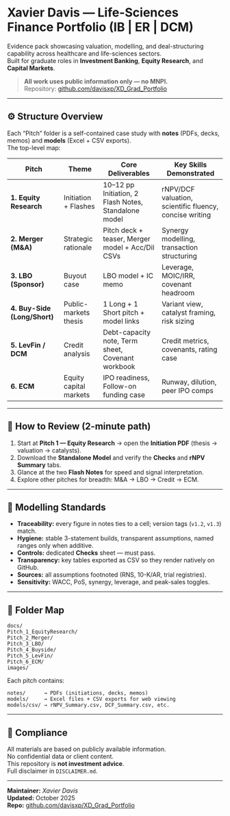 # **Xavier Davis — Life-Sciences Finance Portfolio (IB | ER | DCM)**  
Evidence pack showcasing valuation, modelling, and deal-structuring capability across healthcare and life-sciences sectors.  
Built for graduate roles in **Investment Banking**, **Equity Research**, and **Capital Markets**.

> **All work uses public information only — no MNPI.**  
> Repository: [github.com/davisxp/XD_Grad_Portfolio](https://github.com/davisxp/XD_Grad_Portfolio)

---

## ⚙️ Structure Overview
Each “Pitch” folder is a self-contained case study with **notes** (PDFs, decks, memos) and **models** (Excel + CSV exports).  
The top-level map:

| Pitch | Theme | Core Deliverables | Key Skills Demonstrated |
|-------|--------|------------------|--------------------------|
| **1. Equity Research** | Initiation + Flashes | 10–12 pp Initiation, 2 Flash Notes, Standalone model | rNPV/DCF valuation, scientific fluency, concise writing |
| **2. Merger (M&A)** | Strategic rationale | Pitch deck + teaser, Merger model + Acc/Dil CSVs | Synergy modelling, transaction structuring |
| **3. LBO (Sponsor)** | Buyout case | LBO model + IC memo | Leverage, MOIC/IRR, covenant headroom |
| **4. Buy-Side (Long/Short)** | Public-markets thesis | 1 Long + 1 Short pitch + model links | Variant view, catalyst framing, risk sizing |
| **5. LevFin / DCM** | Credit analysis | Debt-capacity note, Term sheet, Covenant workbook | Credit metrics, covenants, rating case |
| **6. ECM** | Equity capital markets | IPO readiness, Follow-on funding case | Runway, dilution, peer IPO comps |

---

## 🧭 How to Review (2-minute path)
1. Start at **Pitch 1 — Equity Research** → open the **Initiation PDF** (thesis → valuation → catalysts).  
2. Download the **Standalone Model** and verify the **Checks** and **rNPV Summary** tabs.  
3. Glance at the two **Flash Notes** for speed and signal interpretation.  
4. Explore other pitches for breadth: M&A → LBO → Credit → ECM.

---

## 🧮 Modelling Standards
- **Traceability:** every figure in notes ties to a cell; version tags (`v1.2`, `v1.3`) match.  
- **Hygiene:** stable 3-statement builds, transparent assumptions, named ranges only when additive.  
- **Controls:** dedicated **Checks** sheet — must pass.  
- **Transparency:** key tables exported as CSV so they render natively on GitHub.  
- **Sources:** all assumptions footnoted (RNS, 10-K/AR, trial registries).  
- **Sensitivity:** WACC, PoS, synergy, leverage, and peak-sales toggles.

---

## 📂 Folder Map
```
docs/
Pitch_1_EquityResearch/
Pitch_2_Merger/
Pitch_3_LBO/
Pitch_4_Buyside/
Pitch_5_LevFin/
Pitch_6_ECM/
images/
```
Each pitch contains:
```
notes/      → PDFs (initiations, decks, memos)
models/     → Excel files + CSV exports for web viewing
models/csv/ → rNPV_Summary.csv, DCF_Summary.csv, etc.
```

---

## 📜 Compliance
All materials are based on publicly available information.  
No confidential data or client content.  
This repository is **not investment advice**.  
Full disclaimer in `DISCLAIMER.md`.

---

**Maintainer:** *Xavier Davis*  
**Updated:** October 2025  
**Repo:** [github.com/davisxp/XD_Grad_Portfolio](https://github.com/davisxp/XD_Grad_Portfolio)
